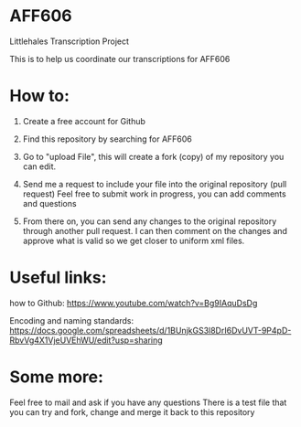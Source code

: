 # AFF606
Littlehales Transcription Project

This is to help us coordinate our transcriptions for AFF606

# How to:

1. Create a free account for Github

2. Find this repository by searching for AFF606

3. Go to "upload File", this will create a fork (copy) of my repository you can edit.

4. Send me a request to include your file into the original repository (pull request)
    Feel free to submit work in progress, you can add comments and questions
    
5. From there on, you can send any changes to the original repository through another pull request. I can then comment on the       changes and approve what is valid so we get closer to uniform xml files.


# Useful links:

how to Github: https://www.youtube.com/watch?v=Bg9IAquDsDg

Encoding and naming standards: https://docs.google.com/spreadsheets/d/1BUnjkGS3l8DrI6DvUVT-9P4pD-RbvVg4X1VjeUVEhWU/edit?usp=sharing

# Some more:
Feel free to mail and ask if you have any questions
There is a test file that you can try and fork, change and merge it back to this repository
